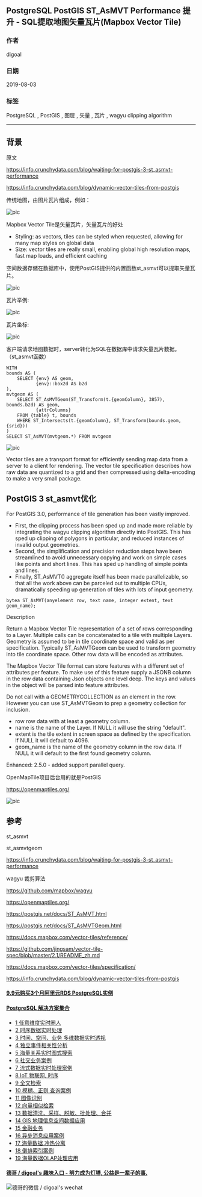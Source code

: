 ## PostgreSQL PostGIS ST_AsMVT Performance 提升 - SQL提取地图矢量瓦片(Mapbox Vector Tile)     
                                                                                                                                                          
### 作者                                                                                                                                                          
digoal                                                                                                                                                          
                                                                                                                                                          
### 日期                                                                                                                                                          
2019-08-03                                                                                                                                                           
                                                                                                                                                          
### 标签                                                                                                                                                          
PostgreSQL , PostGIS , 图层 , 矢量 , 瓦片 , wagyu clipping algorithm        
                                                                         
----                                                                                                                                                    
                                                                                                                                                      
## 背景     
原文  
  
https://info.crunchydata.com/blog/waiting-for-postgis-3-st_asmvt-performance  
  
https://info.crunchydata.com/blog/dynamic-vector-tiles-from-postgis  
  
传统地图，由图片瓦片组成，例如：  
  
![pic](20190803_01_pic_001.png)  
  
Mapbox Vector Tile是矢量瓦片，矢量瓦片的好处  
  
- Styling: as vectors, tiles can be styled when requested, allowing for many map styles on global data  
- Size: vector tiles are really small, enabling global high resolution maps, fast map loads, and efficient caching  
  
空间数据存储在数据库中，使用PostGIS提供的内置函数st_asmvt可以提取矢量瓦片。  
  
![pic](20190803_01_pic_002.png)  
  
瓦片举例:  
  
![pic](20190803_01_pic_003.jpg)  
  
瓦片坐标:  
  
![pic](20190803_01_pic_004.png)  
  
客户端请求地图数据时，server转化为SQL在数据库中请求矢量瓦片数据。（st_asmvt函数）  
  
```  
WITH   
bounds AS (   
    SELECT {env} AS geom,   
           {env}::box2d AS b2d   
),   
mvtgeom AS (   
    SELECT ST_AsMVTGeom(ST_Transform(t.{geomColumn}, 3857), bounds.b2d) AS geom,   
           {attrColumns}   
    FROM {table} t, bounds   
    WHERE ST_Intersects(t.{geomColumn}, ST_Transform(bounds.geom, {srid}))   
)   
SELECT ST_AsMVT(mvtgeom.*) FROM mvtgeom  
```  
  
![pic](20190803_01_pic_005.gif)  
  
Vector tiles are a transport format for efficiently sending map data from a server to a client for rendering. The vector tile specification describes how raw data are quantized to a grid and then compressed using delta-encoding to make a very small package.  
  
## PostGIS 3 st_asmvt优化  
  
For PostGIS 3.0, performance of tile generation has been vastly improved.  
  
- First, the clipping process has been sped up and made more reliable by integrating the wagyu clipping algorithm directly into PostGIS. This has sped up clipping of polygons in particular, and reduced instances of invalid output geometries.  
- Second, the simplification and precision reduction steps have been streamlined to avoid unnecessary copying and work on simple cases like points and short lines. This has sped up handling of simple points and lines.  
- Finally, ST_AsMVT() aggregate itself has been made parallelizable, so that all the work above can be parceled out to multiple CPUs, dramatically speeding up generation of tiles with lots of input geometry.  
  
```  
bytea ST_AsMVT(anyelement row, text name, integer extent, text geom_name);  
```  
  
Description  
  
Return a Mapbox Vector Tile representation of a set of rows corresponding to a Layer. Multiple calls can be concatenated to a tile with multiple Layers. Geometry is assumed to be in tile coordinate space and valid as per specification. Typically ST_AsMVTGeom can be used to transform geometry into tile coordinate space. Other row data will be encoded as attributes.  
  
The Mapbox Vector Tile format can store features with a different set of attributes per feature. To make use of this feature supply a JSONB column in the row data containing Json objects one level deep. The keys and values in the object will be parsed into feature attributes.  
  
Do not call with a GEOMETRYCOLLECTION as an element in the row. However you can use ST_AsMVTGeom to prep a geometry collection for inclusion.  
  
- row row data with at least a geometry column.  
- name is the name of the Layer. If NULL it will use the string "default".  
- extent is the tile extent in screen space as defined by the specification. If NULL it will default to 4096.  
- geom_name is the name of the geometry column in the row data. If NULL it will default to the first found geometry column.  
  
Enhanced: 2.5.0 - added support parallel query.  
  
  
OpenMapTile项目后台用的就是PostGIS  
  
https://openmaptiles.org/  
  
  
![pic](20190803_01_pic_006.gif)  
  
## 参考  
st_asmvt  
  
st_asmvtgeom  
  
https://info.crunchydata.com/blog/waiting-for-postgis-3-st_asmvt-performance  
  
wagyu 裁剪算法  
  
https://github.com/mapbox/wagyu  
  
https://openmaptiles.org/  
  
https://postgis.net/docs/ST_AsMVT.html  
  
https://postgis.net/docs/ST_AsMVTGeom.html  
  
https://docs.mapbox.com/vector-tiles/reference/  
  
https://github.com/jingsam/vector-tile-spec/blob/master/2.1/README_zh.md  
  
https://docs.mapbox.com/vector-tiles/specification/  
  
https://info.crunchydata.com/blog/dynamic-vector-tiles-from-postgis  
  
  
  
  
  
  
  
  
  
  
  
  
  
  
  
  
  
  
  
  
  
  
  
  
  
  
  
  
  
  
  
  
  
  
  
  
  
  
  
  
  
  
  
  
  
  
  
  
  
  
  
  
#### [9.9元购买3个月阿里云RDS PostgreSQL实例](https://www.aliyun.com/database/postgresqlactivity "57258f76c37864c6e6d23383d05714ea")
  
  
#### [PostgreSQL 解决方案集合](https://yq.aliyun.com/topic/118 "40cff096e9ed7122c512b35d8561d9c8")
- [1 任意维度实时圈人](https://yq.aliyun.com/topic/118 "40cff096e9ed7122c512b35d8561d9c8")
- [2 时序数据实时处理](https://yq.aliyun.com/topic/118 "40cff096e9ed7122c512b35d8561d9c8")
- [3 时间、空间、业务 多维数据实时透视](https://yq.aliyun.com/topic/118 "40cff096e9ed7122c512b35d8561d9c8")
- [4 独立事件相关性分析](https://yq.aliyun.com/topic/118 "40cff096e9ed7122c512b35d8561d9c8")
- [5 海量关系实时图式搜索](https://yq.aliyun.com/topic/118 "40cff096e9ed7122c512b35d8561d9c8")
- [6 社交业务案例](https://yq.aliyun.com/topic/118 "40cff096e9ed7122c512b35d8561d9c8")
- [7 流式数据实时处理案例](https://yq.aliyun.com/topic/118 "40cff096e9ed7122c512b35d8561d9c8")
- [8 IoT 物联网, 时序](https://yq.aliyun.com/topic/118 "40cff096e9ed7122c512b35d8561d9c8")
- [9 全文检索](https://yq.aliyun.com/topic/118 "40cff096e9ed7122c512b35d8561d9c8")
- [10 模糊、正则 查询案例](https://yq.aliyun.com/topic/118 "40cff096e9ed7122c512b35d8561d9c8")
- [11 图像识别](https://yq.aliyun.com/topic/118 "40cff096e9ed7122c512b35d8561d9c8")
- [12 向量相似检索](https://yq.aliyun.com/topic/118 "40cff096e9ed7122c512b35d8561d9c8")
- [13 数据清洗、采样、脱敏、批处理、合并](https://yq.aliyun.com/topic/118 "40cff096e9ed7122c512b35d8561d9c8")
- [14 GIS 地理信息空间数据应用](https://yq.aliyun.com/topic/118 "40cff096e9ed7122c512b35d8561d9c8")
- [15 金融业务](https://yq.aliyun.com/topic/118 "40cff096e9ed7122c512b35d8561d9c8")
- [16 异步消息应用案例](https://yq.aliyun.com/topic/118 "40cff096e9ed7122c512b35d8561d9c8")
- [17 海量数据 冷热分离](https://yq.aliyun.com/topic/118 "40cff096e9ed7122c512b35d8561d9c8")
- [18 倒排索引案例](https://yq.aliyun.com/topic/118 "40cff096e9ed7122c512b35d8561d9c8")
- [19 海量数据OLAP处理应用](https://yq.aliyun.com/topic/118 "40cff096e9ed7122c512b35d8561d9c8")
  
  
#### [德哥 / digoal's 趣味入口 - 努力成为灯塔, 公益是一辈子的事.](https://github.com/digoal/blog/blob/master/README.md "22709685feb7cab07d30f30387f0a9ae")
  
  
![德哥的微信 / digoal's wechat](../pic/digoal_weixin.jpg "f7ad92eeba24523fd47a6e1a0e691b59")
  
